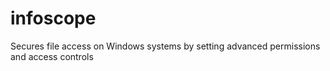 # infoscope
Secures file access on Windows systems by setting advanced permissions and access controls
